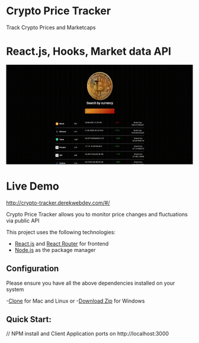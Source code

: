 # Crypto Price Tracker
Track Crypto Prices and Marketcaps

# React.js, Hooks, Market data API

![Final App](https://github.com/derekwebdevcom/CryptoPriceTracker/blob/main/crypto-tracker.gif)

# Live Demo 

http://crypto-tracker.derekwebdev.com/#/

Crypto Price Tracker allows you to monitor price changes and fluctuations via public API

This project uses the following technologies:

- [React.js](https://reactjs.org) and [React Router](https://reacttraining.com/react-router/) for frontend
- [Node.js](https://nodejs.org/en/) as the package manager


## Configuration

Please ensure you have all the above dependencies installed on your system 

-[Clone](https://github.com/derekwebdevcom/CryptoPriceTracker.git) for Mac and Linux or
-[Download Zip](https://github.com/derekwebdevcom/CryptoPriceTracker/archive/main.zip) for Windows

## Quick Start:

// NPM install and Client Application ports on
 http://localhost:3000
 
